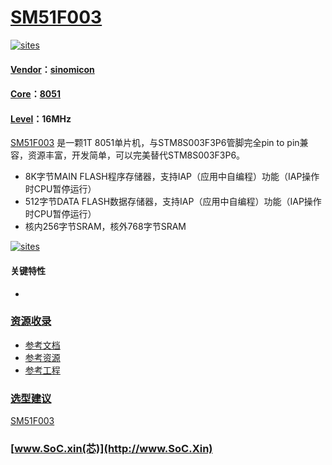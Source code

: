 ﻿# [SM51F003](https://github.com/SoCXin/SM51F003)

[![sites](http://182.61.61.133/link/resources/SoC.png)](http://www.SoC.Xin)

#### [Vendor](https://github.com/SoCXin/Vendor)：[sinomicon](http://www.sinomicon.cn/)
#### [Core](https://github.com/SoCXin/8051)：[8051](https://github.com/SoCXin/8051)
#### [Level](https://github.com/SoCXin/Level)：16MHz

[SM51F003](https://github.com/SoCXin/SM51F003) 是一颗1T 8051单片机，与STM8S003F3P6管脚完全pin to pin兼容，资源丰富，开发简单，可以完美替代STM8S003F3P6。

* 8K字节MAIN FLASH程序存储器，支持IAP（应用中自编程）功能（IAP操作时CPU暂停运行）
* 512字节DATA FLASH数据存储器，支持IAP（应用中自编程）功能（IAP操作时CPU暂停运行）
* 核内256字节SRAM，核外768字节SRAM

[![sites](docs/SM51F003.png)](http://www.lgtic.com/SM51F003a/)

#### 关键特性

*

### [资源收录](https://github.com/SoCXin/SM51F003)

* [参考文档](docs/)
* [参考资源](src/)
* [参考工程](project/)

### [选型建议](https://github.com/SoCXin)

[SM51F003](https://github.com/SoCXin/SM51F003)


###  [www.SoC.xin(芯)](http://www.SoC.Xin)
